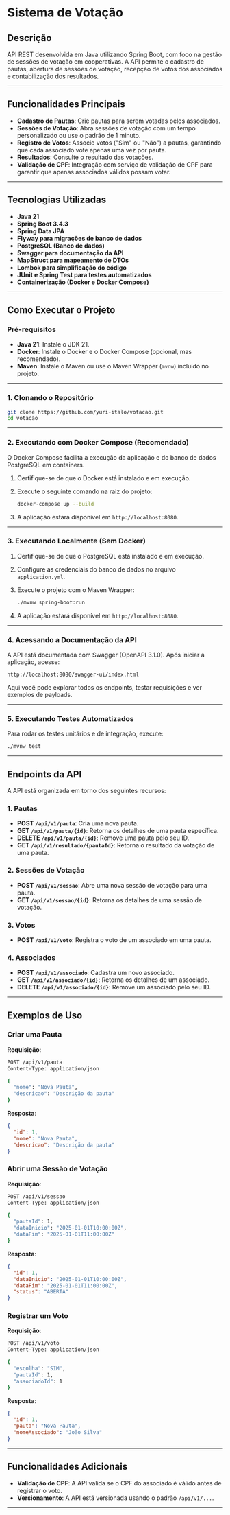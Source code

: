 # Sistema de Votação

## Descrição

API REST desenvolvida em Java utilizando Spring Boot, com foco na gestão de sessões de votação em cooperativas. A API permite o cadastro de pautas, abertura de sessões de votação, recepção de votos dos associados e contabilização dos resultados.

---

## Funcionalidades Principais

- **Cadastro de Pautas**: Crie pautas para serem votadas pelos associados.
- **Sessões de Votação**: Abra sessões de votação com um tempo personalizado ou use o padrão de 1 minuto.
- **Registro de Votos**: Associe votos ("Sim" ou "Não") a pautas, garantindo que cada associado vote apenas uma vez por pauta.
- **Resultados**: Consulte o resultado das votações.
- **Validação de CPF**: Integração com serviço de validação de CPF para garantir que apenas associados válidos possam votar.

---

## Tecnologias Utilizadas

- **Java 21**
- **Spring Boot 3.4.3**
- **Spring Data JPA**
- **Flyway para migrações de banco de dados**
- **PostgreSQL (Banco de dados)**
- **Swagger para documentação da API**
- **MapStruct para mapeamento de DTOs**
- **Lombok para simplificação do código**
- **JUnit e Spring Test para testes automatizados**
- **Containerização (Docker e Docker Compose)**
---

## Como Executar o Projeto

### Pré-requisitos

- **Java 21**: Instale o JDK 21.
- **Docker**: Instale o Docker e o Docker Compose (opcional, mas recomendado).
- **Maven**: Instale o Maven ou use o Maven Wrapper (`mvnw`) incluído no projeto.

---

### 1. Clonando o Repositório

```bash
git clone https://github.com/yuri-italo/votacao.git
cd votacao
```

---

### 2. Executando com Docker Compose (Recomendado)

O Docker Compose facilita a execução da aplicação e do banco de dados PostgreSQL em containers.

1. Certifique-se de que o Docker está instalado e em execução.
2. Execute o seguinte comando na raiz do projeto:

   ```bash
   docker-compose up --build
   ```

3. A aplicação estará disponível em `http://localhost:8080`.

---

### 3. Executando Localmente (Sem Docker)

1. Certifique-se de que o PostgreSQL está instalado e em execução.
2. Configure as credenciais do banco de dados no arquivo `application.yml`.
3. Execute o projeto com o Maven Wrapper:

   ```bash
   ./mvnw spring-boot:run
   ```

4. A aplicação estará disponível em `http://localhost:8080`.

---

### 4. Acessando a Documentação da API

A API está documentada com Swagger (OpenAPI 3.1.0). Após iniciar a aplicação, acesse:

```
http://localhost:8080/swagger-ui/index.html
```

Aqui você pode explorar todos os endpoints, testar requisições e ver exemplos de payloads.

---

### 5. Executando Testes Automatizados

Para rodar os testes unitários e de integração, execute:

```bash
./mvnw test
```

---

## Endpoints da API

A API está organizada em torno dos seguintes recursos:

### **1. Pautas**
- **POST `/api/v1/pauta`**: Cria uma nova pauta.
- **GET `/api/v1/pauta/{id}`**: Retorna os detalhes de uma pauta específica.
- **DELETE `/api/v1/pauta/{id}`**: Remove uma pauta pelo seu ID.
- **GET `/api/v1/resultado/{pautaId}`**: Retorna o resultado da votação de uma pauta.

### **2. Sessões de Votação**
- **POST `/api/v1/sessao`**: Abre uma nova sessão de votação para uma pauta.
- **GET `/api/v1/sessao/{id}`**: Retorna os detalhes de uma sessão de votação.

### **3. Votos**
- **POST `/api/v1/voto`**: Registra o voto de um associado em uma pauta.

### **4. Associados**
- **POST `/api/v1/associado`**: Cadastra um novo associado.
- **GET `/api/v1/associado/{id}`**: Retorna os detalhes de um associado.
- **DELETE `/api/v1/associado/{id}`**: Remove um associado pelo seu ID.

---

## Exemplos de Uso

### Criar uma Pauta
**Requisição**:
```bash
POST /api/v1/pauta
Content-Type: application/json

{
  "nome": "Nova Pauta",
  "descricao": "Descrição da pauta"
}
```

**Resposta**:
```json
{
  "id": 1,
  "nome": "Nova Pauta",
  "descricao": "Descrição da pauta"
}
```

### Abrir uma Sessão de Votação
**Requisição**:
```bash
POST /api/v1/sessao
Content-Type: application/json

{
  "pautaId": 1,
  "dataInicio": "2025-01-01T10:00:00Z",
  "dataFim": "2025-01-01T11:00:00Z"
}
```

**Resposta**:
```json
{
  "id": 1,
  "dataInicio": "2025-01-01T10:00:00Z",
  "dataFim": "2025-01-01T11:00:00Z",
  "status": "ABERTA"
}
```

### Registrar um Voto
**Requisição**:
```bash
POST /api/v1/voto
Content-Type: application/json

{
  "escolha": "SIM",
  "pautaId": 1,
  "associadoId": 1
}
```

**Resposta**:
```json
{
  "id": 1,
  "pauta": "Nova Pauta",
  "nomeAssociado": "João Silva"
}
```

---

## Funcionalidades Adicionais

- **Validação de CPF**: A API valida se o CPF do associado é válido antes de registrar o voto.
- **Versionamento**: A API está versionada usando o padrão `/api/v1/...`.

---